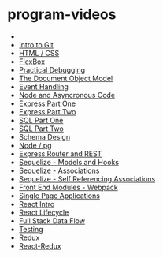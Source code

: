 # program-videos

<ul>
  <li>
    <a href='' target='_blank'></a>
  </li>
  <li>
    <a href='https://www.youtube.com/watch?v=6y5iXTG1jkM' target='_blank'>Intro to Git</a>
  </li>
    <li>
    <a href='https://www.youtube.com/watch?v=qvLGTDYrU9U&feature=youtu.be' target='_blank'>HTML / CSS</a>
  </li>
   <li>
    <a href='https://www.youtube.com/watch?v=eABErdO3h28&feature=youtu.be' target='_blank'>FlexBox</a>
  </li>
    <li>
    <a href='https://www.youtube.com/watch?v=KNfkx_VMKSo&feature=youtu.be' target='_blank'>Practical Debugging</a>
  </li>
  
   <li>
    <a href='https://www.youtube.com/watch?v=xAg1woWCVF4&feature=youtu.be' target='_blank'>The Document Object Model</a>
  </li>
  <li>
    <a href='https://www.youtube.com/watch?v=3jlMFuzuoPY&feature=youtu.be' target='_blank'>Event Handling</a>
  </li>
    <li>
    <a href='https://www.youtube.com/watch?v=_zag2sF8814&feature=youtu.be' target='_blank'>Node and Asyncronous Code</a>
  </li>
    <li>
    <a href='https://youtu.be/Hv8UTKOVgcg' target='_blank'>Express Part One</a>
  </li>
      <li>
    <a href='https://www.youtube.com/watch?v=dIeqjYXwLhU&feature=youtu.be' target='_blank'>Express Part Two</a>
  </li>
    <li>
    <a href='https://www.youtube.com/watch?v=rMbPMihOliA&feature=youtu.be' target='_blank'>SQL Part One</a>
  </li>
    <li>
    <a href='https://www.youtube.com/watch?v=gCIblrIR-II&feature=youtu.be' target='_blank'>SQL Part Two</a>
  </li>
    <li>
    <a href='https://www.youtube.com/watch?v=cQXhw1u0Uu0&feature=youtu.be' target='_blank'>Schema Design</a>
  </li>
    <li>
    <a href='https://www.youtube.com/watch?v=txOicVb4PLE&feature=youtu.be' target='_blank'>Node / pg</a>
  </li>
    <li>
    <a href='https://www.youtube.com/watch?v=L8urO3LUFjA&feature=youtu.be' target='_blank'>Express Router and REST</a>
  </li>
  <li>
    <a href='https://www.youtube.com/watch?v=herEBLCWxoA&feature=youtu.be' target='_blank'>Sequelize - Models and Hooks</a>
  </li>
    <li>
    <a href='https://www.youtube.com/watch?v=9mkDoUkzL3Q&feature=youtu.be' target='_blank'>Sequelize - Associations</a>
  </li>
  <li>
  <a href='https://youtu.be/ZhkDuj5b28Y'>Sequelize - Self Referencing Associations</a>
  </li>
  <li>
  <a href='https://www.youtube.com/watch?v=SoLv6V9sDME&feature=youtu.be'>Front End Modules - Webpack</a>
  </li>
    <li>
  <a href='https://youtu.be/xYD090y5A8o'>Single Page Applications</a>
  </li>
      <li>
  <a href='https://youtu.be/-Q-JjSrz2QI'>React Intro</a>
  </li>
        <li>
  <a href='https://youtu.be/-RM2KlB9Q2w'>React Lifecycle</a>
  </li>
          <li>
  <a href='https://youtu.be/wy0ZOEpjxfU'>Full Stack Data Flow</a>
  </li>
            <li>
  <a href='https://youtu.be/8-R6jrzntvQ'>Testing</a>
  </li>
              <li>
  <a href='https://youtu.be/doTRQvNLXVQ'>Redux</a>
  </li>
                <li>
  <a href='https://youtu.be/tBApupNyFq0'>React-Redux</a>
  </li>
  
  
  
  
  
  
  

  

</ul>
